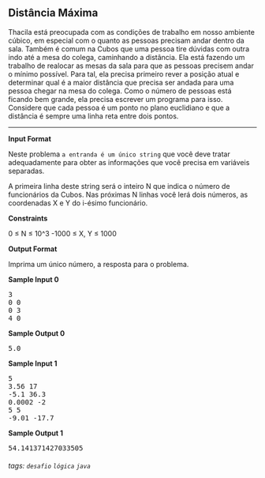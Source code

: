 ## Distância Máxima

Thacila está preocupada com as condições de trabalho em nosso ambiente cúbico, em especial com o quanto as pessoas precisam andar dentro da sala. Também é comum na Cubos que uma pessoa tire dúvidas com outra indo até a mesa do colega, caminhando a distância. Ela está fazendo um trabalho de realocar as mesas da sala para que as pessoas precisem andar o mínimo possível. Para tal, ela precisa primeiro rever a posição atual e determinar qual é a maior distância que precisa ser andada para uma pessoa chegar na mesa do colega. Como o número de pessoas está ficando bem grande, ela precisa escrever um programa para isso. Considere que cada pessoa é um ponto no plano euclidiano e que a distância é sempre uma linha reta entre dois pontos.

---

**Input Format**

Neste problema `a entranda é um único string` que você deve tratar adequadamente para obter as informações que você precisa em variáveis separadas.

A primeira linha deste string será o inteiro N que indica o número de funcionários da Cubos. Nas próximas N linhas você lerá dois números, as coordenadas X e Y do i-ésimo funcionário.

**Constraints**

0 ≤ N ≤ 10^3 -1000 ≤ X, Y ≤ 1000

**Output Format**

Imprima um único número, a resposta para o problema.

**Sample Input 0**

<pre>
3
0 0
0 3
4 0
</pre>

**Sample Output 0**

<pre>
5.0
</pre>

**Sample Input 1**

<pre>
5
3.56 17
-5.1 36.3
0.0002 -2
5 5
-9.01 -17.7
</pre>

**Sample Output 1**

<pre>
54.141371427033505
</pre>

###### tags: `desafio` `lógica` `java`